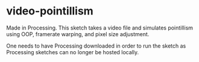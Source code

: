 # video-pointillism
Made in Processing. This sketch takes a video file and simulates pointillism using OOP, framerate warping, and pixel size adjustment.

One needs to have Processing downloaded in order to run the sketch as Processing sketches can no longer be hosted locally.
